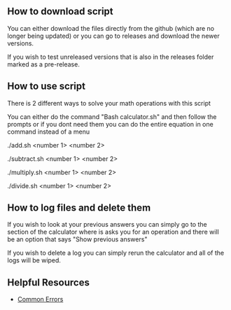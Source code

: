 ## How to download script
You can either download the files directly from the github (which are no longer being updated) or you can go to releases and download the newer versions.

If you wish to test unreleased versions that is also in the releases folder marked as a pre-release.

## How to use script
There is 2 different ways to solve your math operations with this script

You can either do the command "Bash calculator.sh" and then follow the prompts or if you dont need them you can do the entire equation in one command instead of a menu

./add.sh <number 1> <number 2>

./subtract.sh <number 1> <number 2>

./multiply.sh <number 1> <number 2>

./divide.sh <number 1> <number 2>

## How to log files and delete them
If you wish to look at your previous answers you can simply go to the section of the calculator where is asks you for an operation and there will be an option that says "Show previous answers"

If you wish to delete a log you can simply rerun the calculator and all of the logs will be wiped.

## Helpful Resources
- [Common Errors](COMMON_ERRORS.md)
